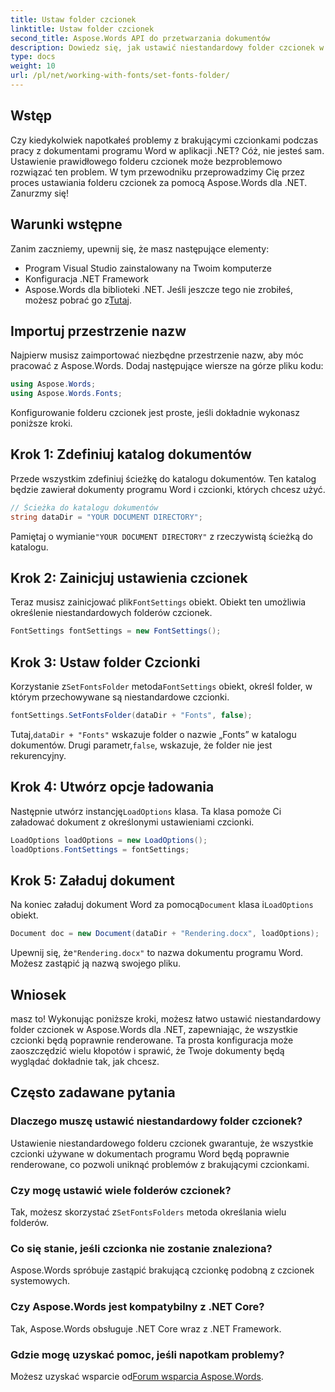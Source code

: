 ```yaml
---
title: Ustaw folder czcionek
linktitle: Ustaw folder czcionek
second_title: Aspose.Words API do przetwarzania dokumentów
description: Dowiedz się, jak ustawić niestandardowy folder czcionek w Aspose.Words dla .NET, aby mieć pewność, że dokumenty programu Word będą poprawnie renderowane bez brakujących czcionek.
type: docs
weight: 10
url: /pl/net/working-with-fonts/set-fonts-folder/
---
```

## Wstęp

Czy kiedykolwiek napotkałeś problemy z brakującymi czcionkami podczas pracy z dokumentami programu Word w aplikacji .NET? Cóż, nie jesteś sam. Ustawienie prawidłowego folderu czcionek może bezproblemowo rozwiązać ten problem. W tym przewodniku przeprowadzimy Cię przez proces ustawiania folderu czcionek za pomocą Aspose.Words dla .NET. Zanurzmy się!

## Warunki wstępne

Zanim zaczniemy, upewnij się, że masz następujące elementy:

- Program Visual Studio zainstalowany na Twoim komputerze
- Konfiguracja .NET Framework
-  Aspose.Words dla biblioteki .NET. Jeśli jeszcze tego nie zrobiłeś, możesz pobrać go z[Tutaj](https://releases.aspose.com/words/net/).

## Importuj przestrzenie nazw

Najpierw musisz zaimportować niezbędne przestrzenie nazw, aby móc pracować z Aspose.Words. Dodaj następujące wiersze na górze pliku kodu:

```csharp
using Aspose.Words;
using Aspose.Words.Fonts;
```

Konfigurowanie folderu czcionek jest proste, jeśli dokładnie wykonasz poniższe kroki.

## Krok 1: Zdefiniuj katalog dokumentów

Przede wszystkim zdefiniuj ścieżkę do katalogu dokumentów. Ten katalog będzie zawierał dokumenty programu Word i czcionki, których chcesz użyć.

```csharp
// Ścieżka do katalogu dokumentów
string dataDir = "YOUR DOCUMENT DIRECTORY";
```

 Pamiętaj o wymianie`"YOUR DOCUMENT DIRECTORY"` z rzeczywistą ścieżką do katalogu.

## Krok 2: Zainicjuj ustawienia czcionek

 Teraz musisz zainicjować plik`FontSettings` obiekt. Obiekt ten umożliwia określenie niestandardowych folderów czcionek.

```csharp
FontSettings fontSettings = new FontSettings();
```

## Krok 3: Ustaw folder Czcionki

 Korzystanie z`SetFontsFolder` metoda`FontSettings` obiekt, określ folder, w którym przechowywane są niestandardowe czcionki.

```csharp
fontSettings.SetFontsFolder(dataDir + "Fonts", false);
```

 Tutaj,`dataDir + "Fonts"` wskazuje folder o nazwie „Fonts” w katalogu dokumentów. Drugi parametr,`false`, wskazuje, że folder nie jest rekurencyjny.

## Krok 4: Utwórz opcje ładowania

 Następnie utwórz instancję`LoadOptions` klasa. Ta klasa pomoże Ci załadować dokument z określonymi ustawieniami czcionki.

```csharp
LoadOptions loadOptions = new LoadOptions();
loadOptions.FontSettings = fontSettings;
```

## Krok 5: Załaduj dokument

 Na koniec załaduj dokument Word za pomocą`Document` klasa i`LoadOptions` obiekt.

```csharp
Document doc = new Document(dataDir + "Rendering.docx", loadOptions);
```

 Upewnij się, że`"Rendering.docx"` to nazwa dokumentu programu Word. Możesz zastąpić ją nazwą swojego pliku.

## Wniosek

masz to! Wykonując poniższe kroki, możesz łatwo ustawić niestandardowy folder czcionek w Aspose.Words dla .NET, zapewniając, że wszystkie czcionki będą poprawnie renderowane. Ta prosta konfiguracja może zaoszczędzić wielu kłopotów i sprawić, że Twoje dokumenty będą wyglądać dokładnie tak, jak chcesz.

## Często zadawane pytania

### Dlaczego muszę ustawić niestandardowy folder czcionek?
Ustawienie niestandardowego folderu czcionek gwarantuje, że wszystkie czcionki używane w dokumentach programu Word będą poprawnie renderowane, co pozwoli uniknąć problemów z brakującymi czcionkami.

### Czy mogę ustawić wiele folderów czcionek?
 Tak, możesz skorzystać z`SetFontsFolders` metoda określania wielu folderów.

### Co się stanie, jeśli czcionka nie zostanie znaleziona?
Aspose.Words spróbuje zastąpić brakującą czcionkę podobną z czcionek systemowych.

### Czy Aspose.Words jest kompatybilny z .NET Core?
Tak, Aspose.Words obsługuje .NET Core wraz z .NET Framework.

### Gdzie mogę uzyskać pomoc, jeśli napotkam problemy?
 Możesz uzyskać wsparcie od[Forum wsparcia Aspose.Words](https://forum.aspose.com/c/words/8).